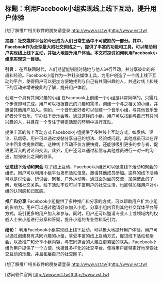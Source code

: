 ## **标题：利用Facebook小组实现线上线下互动，提升用户体验**

[想了解推广相关软件的朋友请登录 http://www.vst.tw](http://www.vst.tw)

**摘要：社交媒体平台如今已成为人们日常生活中不可或缺的一部分。其中，Facebook作为全球最大的社交网络之一，提供了丰富的功能和工具，可以帮助用户实现线上线下互动，并极大地提升用户体验。本文将探讨如何利用Facebook小组来实现这一目标。**

**引言：**
在互联网时代，人们期望能够随时随地与他人进行互动，并分享彼此的兴趣和经验。Facebook小组作为一种社交媒体工具，为用户创造了一个线上线下互动的平台，使得用户可以更加方便地找到与自己有共同兴趣的人，并通过线上和线下的互动来增进彼此的了解，提升用户体验。

创建一个具有共同兴趣的小组
在Facebook上创建一个小组是非常简单的，只需几个步骤即可完成。用户可以根据自己的兴趣和需求，创建一个与之相关的小组，并邀请其他用户加入。例如，一个音乐爱好者可以创建一个音乐小组，与其他音乐爱好者分享音乐、举办线下音乐会等。通过这样的小组，用户可以找到与自己有共同兴趣的人，并且在一个专注于特定话题的环境中进行互动。

提供丰富的线上互动方式
Facebook小组提供了多种线上互动方式，如发帖、评论、私信等。用户可以通过发帖分享自己的想法、经验或问题，其他成员可以在评论中回复或提供帮助。这种线上互动不仅方便快捷，还能够吸引更多的参与者，促进更深入的讨论和交流。此外，用户还可以通过私信与其他成员进行一对一的沟通，加强彼此之间的联系。

**促进线下活动和聚会**
除了线上互动，Facebook小组还可以促进线下活动和聚会的组织。用户可以利用小组平台发布活动信息，邀请其他成员参加。这样的线下活动可以是讨论会、研讨会、聚餐、户外运动等，通过面对面的交流，加深彼此的了解，增强社交关系。线下活动不仅可以丰富用户的社交生活，也能够加强用户对小组的认同感和归属感。

**推广和分享**
Facebook小组提供了多种推广和分享的方式，可以帮助用户扩大小组的影响力。用户可以通过邀请好友加入小组、分享小组内容到其他社交媒体平台等方式，吸引更多的用户加入和参与。同时，用户还可以邀请专业人士或领域内的权威人士来小组进行分享和答疑，提升小组的专业性和吸引力。

**结论：**
利用Facebook小组实现线上线下互动，可以极大地提升用户体验。用户可以通过创建具有共同兴趣的小组，享受丰富的线上互动方式，促进线下活动和聚会，以及推广和分享小组内容，与志同道合的人建立更紧密的联系。Facebook小组为用户提供了一个方便、快捷且多样化的社交平台，使得用户能够更好地享受社交互动的乐趣，并且拓展自己的社交圈子。

[想了解推广相关软件的朋友请登录 http://www.vst.tw](http://www.vst.tw)


[访问软件官网 http://www.vst.tw](http://www.vst.tw)

